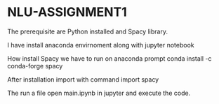 # NLU-ASSIGNMENT1

The prerequisite are Python installed and Spacy library. 

I have install anaconda envirnoment along with jupyter notebook

How install Spacy we have to run on anaconda prompt
conda install -c conda-forge spacy

After installation import with command
import spacy

The run a file open main.ipynb in jupyter and execute the code.

